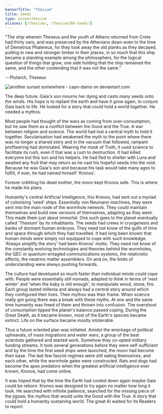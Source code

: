```yaml
---
bannerTitle: "Thesium" 
title: Seeds
type: prose/thesium
aliases: [/thesium/, /thesium/00-seeds/]
---
```


<div class="quote">
"The ship wherein Theseus and the youth of Athens returned
from Crete had thirty oars, and was preserved by the Athenians down even to the
time of Demetrius Phalereus, for they took away the old planks as they decayed,
putting in new and stronger timber in their places, in so much that this ship
became a standing example among the philosophers, for the logical question of
things that grow; one side holding that the ship remained the same, and the
other contending that it was not the same."  

-- Plutarch, Theseus
</div>

![another sunset somewhere - capn-damo on deviantart.com](/images/thesium/another-sunset-somewhere.png)


The deep future. Gaia's son mourns her dying and casts many seeds onto the
winds. His hope is to replant the earth and have it grow again, to conjure Gaia
back to life. He looked for a story that could hold a world together. He needed
a mythos.

Most people had thought of the wars as coming from over-consumption, but he saw
them as a conflict between the Good and the True. A war between religion and
science. The world had lost a central myth to hold it together. Secularisation
had weakened the myth to the point where there was no longer a shared story and
in the vacuum that followed, rampant profiteering had dominated. Wearing the
mask of Truth, it used science to facilitate its rush, even if that was a rush
to destruction. It had killed everyone but this son and his helpers. He had
fled to shelter with Luna and awaited any fruit that may return as he cast his
hopeful seeds into the void. Because he was Gaia's son and because his task
would take many ages to fulfill, if ever, he had named himself 'Kronos'.

Forever orbitting his dead mother, the moon kept Kronos safe. This is where he
made his plans.

Humanity's central Artificial Intelligence, this Kronos, had sent out a myriad
of colonising 'seed' ships. Essentially von Neumann machines, they were sent
into the main node of the wormhole network. They could maintain themselves and
build new versions of themselves, adapting as they went. This made them just
about immortal. One such goes to the planet eventually called 'Thesium' by its
inhabitants. The seeds had crews in cryogenesis and banks of dormant human
embryos. They need not know of the gulfs of time and space through which they
had travelled. It had long been known that human minds were simply not equipped
to cope with such knowledge. 'Always simplify the story' had been Kronos'
motto. They need not know of the constantly evolving technologies and theories
behind the wormholes, the QEC or quantum-entagled communications systems, the
relativistic effects, the neutrino matter assemblers. On and on, the limits of
understanding were always pushing forwards.

The culture had developed so much faster than individual minds could cope with.
People were essentially still nomads, adapted to think in terms of 'next
winter' and 'when the baby is old enough', to manipulate wood, stone, fire.
Each group lasted millenia and always had a central story around which they
configured their lives. Their mythos was their frame. When science really got
going there was a break with these myths. At one and the same time humanity was
freed of them and thrown into confusion. The overshoot of consumption tipped
the planet's balance passed coping. During the Great Death, as it
became known, most of the Earth's species became extinct. Life on the surface
became mostly intolerable.

Thus a future oriented plan was initiated. Amidst the wreckage of political
upheavals, of mass migrations and water wars, a group of the best scientists
gathered and started work. Somehow they co-opted military funding streams. It
took several generations before they were self-sufficient and by the time the
first seed ships were launched, the moon had become their base. The last few
fascist regimes were still eating themselves, and each other, while the
wormhole gates were constructed. Rats and dogs had become the apex predators
when the greatest artificial intelligence ever known, Kronos, had come online.

It was hoped that by the time the Earth had cooled down again maybe Gaia could
be reborn. Kronos was designed to try again no matter how long it took. He
searched with infinite patience, searched for the missing piece of the jigsaw,
the mythos that would unite the Good with the True. A story that could hold a
humanity sustaining world. The great AI waited for its Readers to report.

